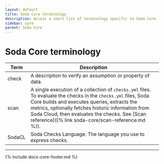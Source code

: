 ```yaml
---
layout: default
title: Soda Core terminology
description: Access a short list of terminology specific to Soda Core .
sidebar: core
parent: Soda Core 
---
```


# Soda Core terminology 

| Term | Description |
| ---- | ----------- |
| check | A description to verify an assumption or property of data. |
| scan | A single execution of a collection of `checks.yml` files. To evaluate the checks in the `checks.yml` files, Soda Core builds and executes queries, extracts the metrics, optionally fetches historic information from Soda Cloud, then evaluates the checks. See [Scan reference]({% link soda-core/scan-reference.md %}).|
| SodaCL | Soda Checks Language. The language you use to express checks.|


---
{% include docs-core-footer.md %}